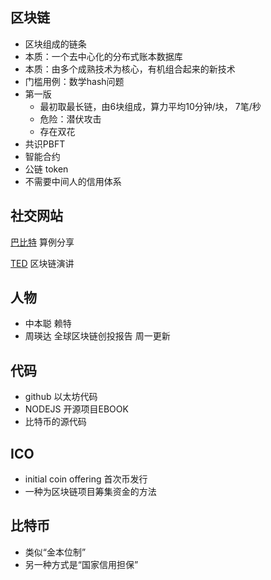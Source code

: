 ## 区块链 ##
- 区块组成的链条
- 本质：一个去中心化的分布式账本数据库
- 本质：由多个成熟技术为核心，有机组合起来的新技术
- 门槛用例：数学hash问题
- 第一版
	- 最初取最长链，由6块组成，算力平均10分钟/块， 7笔/秒
	- 危险：潜伏攻击
	- 存在双花
- 共识PBFT
- 智能合约
- 公链 token
- 不需要中间人的信用体系

## 社交网站 ##

[巴比特](http://www.8btc.com/) 算例分享

[TED](https://www.ted.com/) 区块链演讲

## 人物 ##
- 中本聪 赖特
- 周瑛达 全球区块链创投报告 周一更新

## 代码 ##
- github 以太坊代码
- NODEJS 开源项目EBOOK
- 比特币的源代码

## ICO ##
- initial coin offering 首次币发行
- 一种为区块链项目筹集资金的方法

## 比特币 ##
- 类似“金本位制”
- 另一种方式是“国家信用担保”